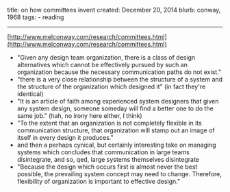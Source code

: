 title: on how committees invent
created: December 20, 2014
blurb: conway, 1968
tags:
    - reading

---

[http://www.melconway.com/research/committees.html](http://www.melconway.com/research/committees.html)

 * "Given any design team organization, there is a class of design alternatives
which cannot be effectively pursued by such an organization
because the necessary communication paths do not exist."
 * "there is a very close relationship between the structure of a system
and the structure of the organization which designed it" (in fact they're identical)
 * "It is an article of faith among experienced system designers
that given any system design, someone someday will find a better one to do the same job."
(hah, no irony here either, I think)
 * "To the extent that an organization is not completely flexible in its communication structure,
that organization will stamp out an image of itself in every design it produces."
 * and then a perhaps cynical, but certainly interesting take on managing systems
which concludes that communication in large teams disintegrate, and so, qed,
large systems themselves disintegrate
 * "Because the design which occurs first is almost never the best possible,
the prevailing system concept may need to change. Therefore, flexibility of organization is
important to effective design."
